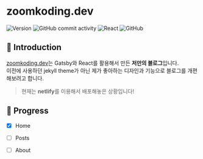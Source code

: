# zoomkoding.dev
<p>
  <img alt="Version" src="https://img.shields.io/github/v/release/zoomKoding/zoomkoding.dev?include_prereleases&sort=semver&label=version">
  <img alt="GitHub commit activity" src="https://img.shields.io/github/commit-activity/m/zoomkoding/zoomkoding.dev.svg?color=08CE5D&label=%E2%AC%86%20commits&style=flat-square">
  <img alt="React" src="https://img.shields.io/static/v1.svg?label=&message=React&style=flat-square&logo=React&logoColor=white&color=61dafb">
  <img alt="GitHub" src="https://img.shields.io/github/license/zoomkoding/zoomkoding.dev?style=flat-square&label=%F0%9F%93%9C%20license&color=08CE5D">
</p>

## 🖖 Introduction
[zoomkoding.dev](https://sad-haibt-6a7a35.netlify.app/)는 Gatsby와 React를 활용해서 만든 **저만의 블로그**입니다.  
이전에 사용하던 jekyll theme가 아닌 제가 좋아하는 디자인과 기능으로 블로그를 개편해보려고 합니다.
> 현재는 **netlify**를 이용해서 배포해놓은 상황입니다!

## 🚀 Progress
- [x] Home 
- [ ] Posts 
- [ ] About

